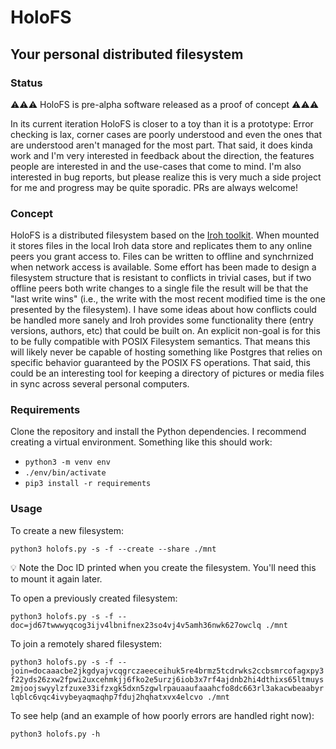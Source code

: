 # HoloFS
## Your personal distributed filesystem

### Status
⚠️️⚠️️⚠️️ HoloFS is pre-alpha software released as a proof of concept ⚠️️⚠️️⚠️️

In its current iteration HoloFS is closer to a toy than it is a prototype: Error checking is lax, corner cases are
poorly understood and even the ones that are understood aren't managed for the most part. That said, it does kinda work
and I'm very interested in feedback about the direction, the features people are interested in and the use-cases that 
come to mind. I'm also interested in bug reports, but please realize this is very much a side project for me and 
progress may be quite sporadic. PRs are always welcome!

### Concept
HoloFS is a distributed filesystem based on the [Iroh toolkit](https://iroh.computer/). When mounted it stores files in
the local Iroh data store and replicates them to any online peers you grant access to. Files can be written to offline 
and synchrnized when network access is available. Some effort has been made to design a filesystem structure that is 
resistant to conflicts in trivial cases, but if two offline peers both write changes to a single file the result will be
that the "last write wins" (i.e., the write with the most recent modified time is the one presented by the filesystem). 
I have some ideas about how conflicts could be handled more sanely and Iroh provides some functionality there (entry 
versions, authors, etc) that could be built on. An explicit non-goal is for this to be fully compatible with POSIX 
Filesystem semantics. That means this will likely never be capable of hosting something like Postgres that relies on specific 
behavior guaranteed by the POSIX FS operations. That said, this could be an interesting tool for keeping a directory of 
pictures or media files in sync across several personal computers.

### Requirements
Clone the repository and install the Python dependencies. I recommend creating a virtual environment. Something like 
this should work:
- `python3 -m venv env`
- `./env/bin/activate`
- `pip3 install -r requirements`

### Usage

To create a new filesystem:

```python3 holofs.py -s -f --create --share ./mnt```

💡 Note the Doc ID printed when you create the filesystem. You'll need this to mount it again later.

To open a previously created filesystem:

```python3 holofs.py -s -f --doc=jd67twwwyqcog3ijv4lbnifnex23so4vj4v5amh36nwk627owclq ./mnt```

To join a remotely shared filesystem:

```python3 holofs.py -s -f --join=docaaacbe2jkgdyajvcqgrczaeeceihuk5re4brmz5tcdrwks2ccbsmrcofagxpy3f22yds26zxw2fpwi2uxcehmkjj6fko2e5urzj6iob3x7rf4ajdnb2hi4dthixs65ltmuys2mjoojswyylzfzuxe33ifzxgk5dxn5zgwlrpauaaufaaahcfo8dc663rl3akacwbeaabyrlqblc6vqc4ivybeyaqmaqhp7fduj2hqhatxvx4elcvo ./mnt```

To see help (and an example of how poorly errors are handled right now):

```python3 holofs.py -h```
